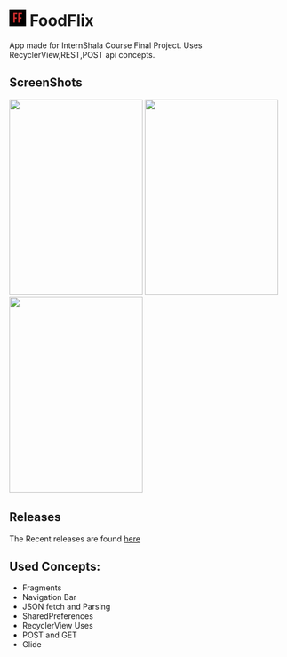 # <img src="https://github.com/Sharkaboi/FoodFlix/blob/master/app/src/main/res/mipmap-ldpi/ic_launcher.png" width="30" height="30"/> FoodFlix<BR> 
App made for InternShala Course Final Project. Uses RecyclerView,REST,POST api concepts.
<BR>
## ScreenShots<BR>
<img src="https://i.imgur.com/30LhL7z.png" width="240" height="352" />  <img src="https://i.imgur.com/ZXTKmGL.png" width="240" height="352" />  <img src="https://i.imgur.com/0aGH4ME.png" width="240" height="352" /><BR>

## Releases <BR>
The Recent releases are found [here](https://github.com/Sharkaboi/FoodFlix/releases)

## Used Concepts:
* Fragments
* Navigation Bar
* JSON fetch and Parsing
* SharedPreferences
* RecyclerView Uses
* POST and GET
* Glide

